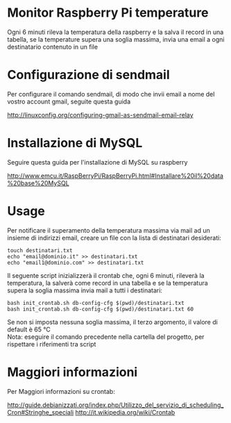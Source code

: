 Monitor Raspberry Pi temperature
================================

Ogni 6 minuti rileva la temperatura della raspberry e la salva il record in una tabella, se la temperature supera una soglia massima, invia una email a ogni destinatario contenuto in un file

Configurazione di sendmail
==========================

Per configurare il comando sendmail, di modo che invii email a nome del vostro account gmail, seguite questa guida

http://linuxconfig.org/configuring-gmail-as-sendmail-email-relay

Installazione di MySQL
=======================

Seguire questa guida per l'installazione di MySQL su raspberry

http://www.emcu.it/RaspBerryPi/RaspBerryPi.html#Installare%20il%20data%20base%20MySQL
  
Usage
=====

Per notificare  il superamento della temperatura massima via mail ad un insieme di indirizzi email, creare un file con la lista di destinatari desiderati:

    touch destinatari.txt
    echo "email@dominio.it" >> destinatari.txt
    echo "email1@dominio.com" >> destinatari.txt

Il seguente script inizializzerà il crontab che, ogni 6 minuti, rileverà la temperatura, la salverà come record in una tabella e se la temperatura supera la soglia massima invia mail a tutti i destinatari:

    bash init_crontab.sh db-config-cfg $(pwd)/destinatari.txt
    bash init_crontab.sh db-config-cfg $(pwd)/destinatari.txt 60

Se non si imposta nessuna soglia massima, il terzo argomento, il valore di default è 65 °C    
Nota: eseguire il comando precedente nella cartella del progetto, per rispettare i riferimenti tra script

Maggiori informazioni
=====================
Per Maggiori informazioni su crontab:

http://guide.debianizzati.org/index.php/Utilizzo_del_servizio_di_scheduling_Cron#Stringhe_speciali
http://it.wikipedia.org/wiki/Crontab
